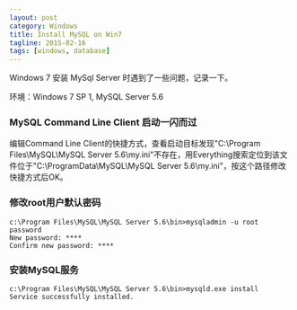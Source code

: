 ```yaml
---
layout: post
category: Windows
title: Install MySQL on Win7
tagline: 2015-02-16
tags: [windows, database]
---
```


Windows 7 安装 MySql Server 时遇到了一些问题，记录一下。

<!--more-->

环境：Windows 7 SP 1, MySQL Server 5.6

### MySQL Command Line Client 启动一闪而过

编辑Command Line Client的快捷方式，查看启动目标发现"C:\Program Files\MySQL\MySQL Server 5.6\my.ini"不存在，用Everything搜索定位到该文件位于"C:\ProgramData\MySQL\MySQL Server 5.6\my.ini"，按这个路径修改快捷方式后OK。

### 修改root用户默认密码

    c:\Program Files\MySQL\MySQL Server 5.6\bin>mysqladmin -u root password
    New password: ****
    Confirm new password: ****

### 安装MySQL服务

    c:\Program Files\MySQL\MySQL Server 5.6\bin>mysqld.exe install
    Service successfully installed.